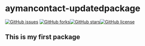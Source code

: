 # aymancontact-updatedpackage


[![GitHub issues](https://img.shields.io/github/issues/eskander0001/aymancontact-updatedpackage?style=flat-square)](https://github.com/eskander0001/aymancontact-updatedpackage/issues)
[![GitHub forks](https://img.shields.io/github/forks/eskander0001/aymancontact-updatedpackage?style=for-the-badge)](https://github.com/eskander0001/aymancontact-updatedpackage/network)[![GitHub stars](https://img.shields.io/github/stars/eskander0001/aymancontact-updatedpackage?style=flat-square)](https://github.com/eskander0001/aymancontact-updatedpackage/stargazers)[![GitHub license](https://img.shields.io/github/license/eskander0001/aymancontact-updatedpackage?style=for-the-badge)](https://github.com/eskander0001/aymancontact-updatedpackage)

## This is my first package
